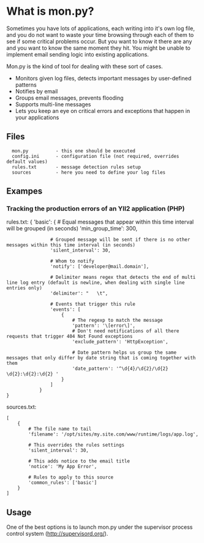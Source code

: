 # What is mon.py?

Sometimes you have lots of applications, each writing into it's own log file, and you do not want to waste your time browsing through each of them to see if some critical problems occur. But you want to know it there are any and you want to know the same moment they hit. You might be unable to implement email sending logic into existing applications.

Mon.py is the kind of tool for dealing with these sort of cases.

- Monitors given log files, detects important messages by user-defined patterns
- Notifies by email
- Groups email messages, prevents flooding
- Supports multi-line messages
- Lets you keep an eye on critical errors and exceptions that happen in your applications

## Files

      mon.py          - this one should be executed
      config.ini      - configuration file (not required, overrides default values)
      rules.txt       - message detection rules setup
      sources         - here you need to define your log files
      
## Exampes
### Tracking the production errors of an YII2 application (PHP)

rules.txt:
    {
        'basic': {
                    # Equal messages that appear within this time interval will be grouped (in seconds)
                    'min_group_time': 300,
                    
                    # Grouped message will be sent if there is no other messages within this time interval (in seconds)
                    'silent_interval': 30,

                    # Whom to notify
                    'notify': ['developer@mail.domain'],

                    # Delimiter means regex that detects the end of multi line log entry (default is newline, when dealing with single line entries only)
                    'delimiter': "   \t",

                    # Events that trigger this rule
                    'events': [
                        {
                            # The regexp to match the message
                            'pattern': '\[error\]',
                            # Don't need notifications of all there requests that trigger 404 Not Found exceptions
                            'exclude_pattern': 'HttpException',

                            # Date pattern helps us group the same messages that only differ by date string that is coming together with them
                            'date_pattern': '^\d{4}/\d{2}/\d{2} \d{2}:\d{2}:\d{2} '
                        }
                    ]
                }
    }
    
sources.txt:

    [
        {
            # The file name to tail
            'filename': '/opt/sites/my.site.com/www/runtime/logs/app.log',

            # This overrides the rules settings
            'silent_interval': 30,

            # This adds notice to the email title
            'notice': 'My App Error',

            # Rules to apply to this source
            'common_rules': ['basic']
        }
    ]

## Usage

One of the best options is to launch mon.py under the supervisor process control system (http://supervisord.org/).

